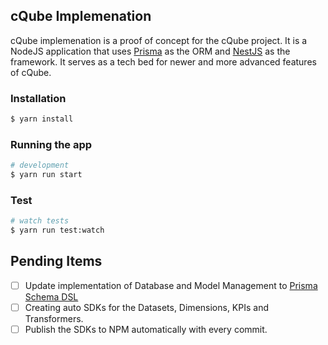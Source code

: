 ## cQube Implemenation

cQube implemenation is a proof of concept for the cQube project. It is a NodeJS application that uses [Prisma](https://www.prisma.io/) as the ORM and [NestJS](https://nestjs.com/) as the framework. It serves as a tech bed for newer and more advanced features of cQube.

### Installation

```bash
$ yarn install
```

### Running the app

```bash
# development
$ yarn run start
```

### Test

```bash
# watch tests
$ yarn run test:watch
```

## Pending Items

- [ ] Update implementation of Database and Model Management to [Prisma Schema DSL](https://github.com/amplication/prisma-schema-dsl)
- [ ] Creating auto SDKs for the Datasets, Dimensions, KPIs and Transformers.
- [ ] Publish the SDKs to NPM automatically with every commit.
